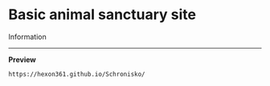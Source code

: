 Basic animal sanctuary site
==========

Information

----------
**Preview**

    https://hexon361.github.io/Schronisko/
